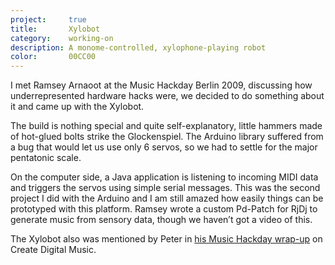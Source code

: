 ```yaml
---
project:     true
title:       Xylobot
category:    working-on
description: A monome-controlled, xylophone-playing robot
color:       00CC00
---
```

I met Ramsey Arnaoot at the Music Hackday Berlin 2009, discussing how underrepresented hardware hacks were, we decided to do something about it and came up with the Xylobot.

The build is nothing special and quite self-explanatory, little hammers made of hot-glued bolts strike the Glockenspiel. The Arduino library suffered from a bug that would let us use only 6 servos, so we had to settle for the major pentatonic scale.

On the computer side, a Java application is listening to incoming MIDI data and triggers the servos using simple serial messages. This was the second project I did with the Arduino and I am still amazed how easily things can be prototyped with this platform. Ramsey wrote a custom Pd-Patch for RjDj to generate music from sensory data, though we haven’t got a video of this.

The Xylobot also was mentioned by Peter in [his Music Hackday wrap-up][cdm_mhd_berlin] on Create Digital Music.

<div class="embed" data-url="http://vimeo.com/6668819"></div>

[cdm_mhd_berlin]: http://createdigitalmusic.com/2009/09/wild-musical-inventions-from-berlin-hackday/
